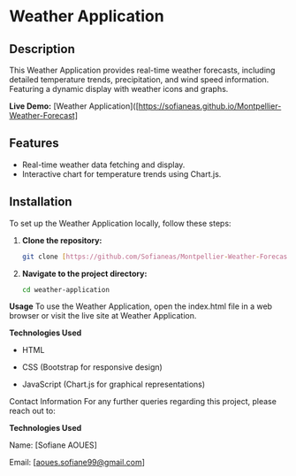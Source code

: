 # Weather Application

## Description
This Weather Application provides real-time weather forecasts, including detailed temperature trends, precipitation, and wind speed information. Featuring a dynamic display with weather icons and graphs.

**Live Demo:** [Weather Application]([https://sofianeas.github.io/Montpellier-Weather-Forecast]

## Features
- Real-time weather data fetching and display.
- Interactive chart for temperature trends using Chart.js.


## Installation
To set up the Weather Application locally, follow these steps:

1. **Clone the repository:**
   ```bash
   git clone [https://github.com/Sofianeas/Montpellier-Weather-Forecast]

1. **Navigate to the project directory:**
   ```bash
   cd weather-application

**Usage**
To use the Weather Application, open the index.html file in a web browser or visit the live site at Weather Application.

**Technologies Used**
- HTML

- CSS (Bootstrap for responsive design)

- JavaScript (Chart.js for graphical representations)
  
Contact Information
For any further queries regarding this project, please reach out to:

**Technologies Used**

Name: [Sofiane AOUES]

Email: [aoues.sofiane99@gmail.com]


